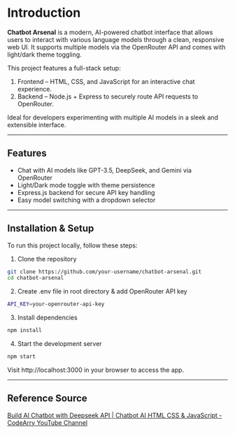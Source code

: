 # Introduction

**Chatbot Arsenal** is a modern, AI-powered chatbot interface that allows users to interact with various language models through a clean, responsive web UI. It supports multiple models via the OpenRouter API and comes with light/dark theme toggling.

This project features a full-stack setup:
<ol>
  <li>Frontend – HTML, CSS, and JavaScript for an interactive chat experience.</li>
  <li>Backend – Node.js + Express to securely route API requests to OpenRouter.</li>
</ol>

Ideal for developers experimenting with multiple AI models in a sleek and extensible interface.

---

## Features
<ul>
  <li> Chat with AI models like GPT-3.5, DeepSeek, and Gemini via OpenRouter </li>
  <li> Light/Dark mode toggle with theme persistence </li>
  <li> Express.js backend for secure API key handling </li>
  <li> Easy model switching with a dropdown selector </li>
</ul>

---

## Installation & Setup

To run this project locally, follow these steps:


1. Clone the repository
```bash
git clone https://github.com/your-username/chatbot-arsenal.git
cd chatbot-arsenal
```

2. Create .env file in root directory & add OpenRouter API key
```bash
API_KEY=your-openrouter-api-key
```

3. Install dependencies
```bash
npm install
```

4. Start the development server
```bash
npm start
```

Visit http://localhost:3000 in your browser to access the app.

---

## Reference Source
[Build AI Chatbot with Deepseek API | Chatbot AI HTML CSS & JavaScript - CodeArry YouTube Channel](https://youtu.be/k2EahPgl0ho?si=jNQq_B5y4yGd7Mvt)
